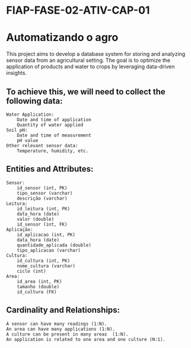 # FIAP-FASE-02-ATIV-CAP-01


# Automatizando o agro

This project aims to develop a database system for storing and analyzing sensor data from an agricultural setting. The goal is to optimize the application of products and water to crops by leveraging data-driven insights.


## To achieve this, we will need to collect the following data:

    Water Application:
        Date and time of application
        Quantity of water applied
    Soil pH:
        Date and time of measurement
        pH value
    Other relevant sensor data:
        Temperature, humidity, etc.
## Entities and Attributes:

    Sensor:
        id_sensor (int, PK)
        tipo_sensor (varchar)
        descrição (varchar)
    Leitura:
        id_leitura (int, PK)
        data_hora (date)
        valor (double)
        id_sensor (int, FK)
    Aplicação:
        id_aplicacao (int, PK)
        data_hora (date)
        quantidade_aplicada (double)
        tipo_aplicacao (varchar)
    Cultura:
        id_cultura (int, PK)
        nome_cultura (varchar)
        ciclo (int)
    Area:
        id_area (int, PK)
        tamanho (double)
        id_cultura (FK)

## Cardinality and Relationships:

    A sensor can have many readings (1:N).
    An area can have many applications (1:N).
    A culture can be present in many areas  (1:N).
    An application is related to one area and one culture (N:1).